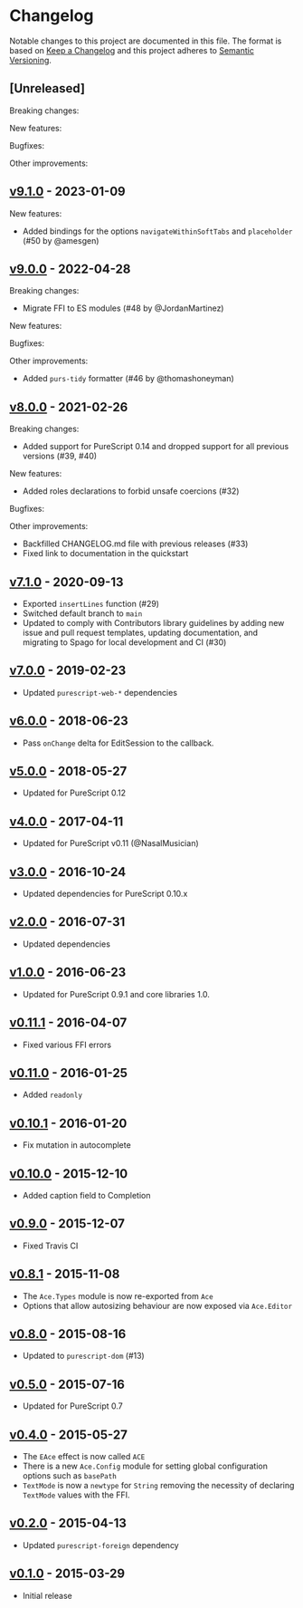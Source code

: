 # Changelog

Notable changes to this project are documented in this file. The format is based on [Keep a Changelog](https://keepachangelog.com/en/1.0.0/) and this project adheres to [Semantic Versioning](https://semver.org/spec/v2.0.0.html).

## [Unreleased]

Breaking changes:

New features:

Bugfixes:

Other improvements:

## [v9.1.0](https://github.com/purescript-contrib/purescript-ace/releases/tag/v9.1.0) - 2023-01-09

New features:
- Added bindings for the options `navigateWithinSoftTabs` and `placeholder` (#50 by @amesgen)

## [v9.0.0](https://github.com/purescript-contrib/purescript-ace/releases/tag/v9.0.0) - 2022-04-28

Breaking changes:
- Migrate FFI to ES modules (#48 by @JordanMartinez)

New features:

Bugfixes:

Other improvements:
- Added `purs-tidy` formatter (#46 by @thomashoneyman)

## [v8.0.0](https://github.com/purescript-contrib/purescript-ace/releases/tag/v8.0.0) - 2021-02-26

Breaking changes:
- Added support for PureScript 0.14 and dropped support for all previous versions (#39, #40)

New features:
- Added roles declarations to forbid unsafe coercions (#32) 

Bugfixes:

Other improvements:
- Backfilled CHANGELOG.md file with previous releases (#33)
- Fixed link to documentation in the quickstart

## [v7.1.0](https://github.com/purescript-contrib/purescript-ace/releases/tag/v7.1.0) - 2020-09-13

- Exported `insertLines` function (#29)
- Switched default branch to `main`
- Updated to comply with Contributors library guidelines by adding new issue and pull request templates, updating documentation, and migrating to Spago for local development and CI (#30)

## [v7.0.0](https://github.com/purescript-contrib/purescript-ace/releases/tag/v7.0.0) - 2019-02-23

- Updated `purescript-web-*` dependencies

## [v6.0.0](https://github.com/purescript-contrib/purescript-ace/releases/tag/v6.0.0) - 2018-06-23

- Pass `onChange` delta for EditSession to the callback.

## [v5.0.0](https://github.com/purescript-contrib/purescript-ace/releases/tag/v5.0.0) - 2018-05-27

- Updated for PureScript 0.12

## [v4.0.0](https://github.com/purescript-contrib/purescript-ace/releases/tag/v4.0.0) - 2017-04-11

- Updated for PureScript v0.11 (@NasalMusician)

## [v3.0.0](https://github.com/purescript-contrib/purescript-ace/releases/tag/v3.0.0) - 2016-10-24

- Updated dependencies for PureScript 0.10.x

## [v2.0.0](https://github.com/purescript-contrib/purescript-ace/releases/tag/v2.0.0) - 2016-07-31

- Updated dependencies

## [v1.0.0](https://github.com/purescript-contrib/purescript-ace/releases/tag/v1.0.0) - 2016-06-23

- Updated for PureScript 0.9.1 and core libraries 1.0.

## [v0.11.1](https://github.com/purescript-contrib/purescript-ace/releases/tag/v0.11.1) - 2016-04-07

- Fixed various FFI errors

## [v0.11.0](https://github.com/purescript-contrib/purescript-ace/releases/tag/v0.11.0) - 2016-01-25

- Added `readonly`

## [v0.10.1](https://github.com/purescript-contrib/purescript-ace/releases/tag/v0.10.1) - 2016-01-20

- Fix mutation in autocomplete

## [v0.10.0](https://github.com/purescript-contrib/purescript-ace/releases/tag/v0.10.0) - 2015-12-10

- Added caption field to Completion

## [v0.9.0](https://github.com/purescript-contrib/purescript-ace/releases/tag/v0.9.0) - 2015-12-07

- Fixed Travis CI

## [v0.8.1](https://github.com/purescript-contrib/purescript-ace/releases/tag/v0.8.1) - 2015-11-08

- The `Ace.Types` module is now re-exported from `Ace`
- Options that allow autosizing behaviour are now exposed via `Ace.Editor`

## [v0.8.0](https://github.com/purescript-contrib/purescript-ace/releases/tag/v0.8.0) - 2015-08-16

- Updated to `purescript-dom` (#13)

## [v0.5.0](https://github.com/purescript-contrib/purescript-ace/releases/tag/v0.5.0) - 2015-07-16

- Updated for PureScript 0.7

## [v0.4.0](https://github.com/purescript-contrib/purescript-ace/releases/tag/v0.4.0) - 2015-05-27

- The `EAce` effect is now called `ACE`
- There is a new `Ace.Config` module for setting global configuration options such as `basePath`
- `TextMode` is now a `newtype` for `String` removing the necessity of declaring `TextMode` values with the FFI.

## [v0.2.0](https://github.com/purescript-contrib/purescript-ace/releases/tag/v0.2.0) - 2015-04-13

- Updated `purescript-foreign` dependency

## [v0.1.0](https://github.com/purescript-contrib/purescript-ace/releases/tag/v0.1.0) - 2015-03-29

- Initial release

